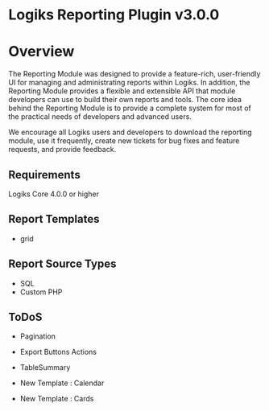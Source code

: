 Logiks Reporting Plugin v3.0.0
==============================


# Overview
The Reporting Module was designed to provide a feature-rich, user-friendly UI for managing and administrating reports within Logiks. In addition, the Reporting Module provides a flexible and extensible API that module developers can use to build their own reports and tools. The core idea behind the Reporting Module is to provide a complete system for most of the practical needs of developers and advanced users.

We encourage all Logiks users and developers to download the reporting module, use it frequently, create new tickets for bug fixes and feature requests, and provide feedback.

## Requirements
Logiks Core 4.0.0 or higher


## Report Templates
+ grid

## Report Source Types
+ SQL
+ Custom PHP

ToDoS
-----
+ Pagination
+ Export Buttons Actions
+ TableSummary

+ New Template : Calendar
+ New Template : Cards
